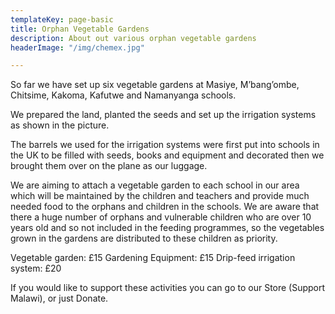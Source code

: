 ```yaml
---
templateKey: page-basic
title: Orphan Vegetable Gardens
description: About out various orphan vegetable gardens
headerImage: "/img/chemex.jpg"

---
```

So far we have set up six vegetable gardens at Masiye, M’bang’ombe, Chitsime, Kakoma, Kafutwe and Namanyanga schools.

We prepared the land, planted the seeds and set up the irrigation systems as shown in the picture.

The barrels we used for the irrigation systems were first put into schools in the UK to be filled with seeds, books and equipment and decorated then we brought them over on the plane as our luggage.

We are aiming to attach a vegetable garden to each school in our area which will be maintained by the children and teachers and provide much needed food to the orphans and children in the schools. We are aware that there a huge number of orphans and vulnerable children who are over 10 years old and so not included in the feeding programmes, so the vegetables grown in the gardens are distributed to these children as priority.

Vegetable garden: £15               Gardening Equipment: £15   Drip-feed irrigation system: £20

If you would like to support these activities you can go to our Store (Support Malawi), or just Donate.